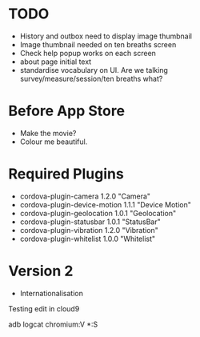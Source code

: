 
TODO
====

* History and outbox need to display image thumbnail
* Image thumbnail needed on ten breaths screen
* Check help popup works on each screen 
* about page initial text
* standardise vocabulary on UI. Are we talking survey/measure/session/ten breaths what?

Before App Store
================

* Make the movie?
* Colour me beautiful.

Required Plugins
================

* cordova-plugin-camera 1.2.0 "Camera"
* cordova-plugin-device-motion 1.1.1 "Device Motion"
* cordova-plugin-geolocation 1.0.1 "Geolocation"
* cordova-plugin-statusbar 1.0.1 "StatusBar"
* cordova-plugin-vibration 1.2.0 "Vibration"
* cordova-plugin-whitelist 1.0.0 "Whitelist"



Version 2
=========

* Internationalisation 

Testing edit in cloud9

adb logcat chromium:V *:S
